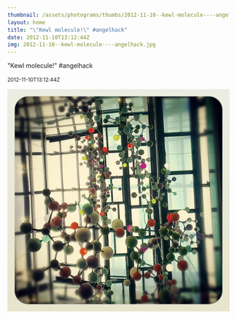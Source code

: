 ```yaml
---
thumbnail: /assets/photograms/thumbs/2012-11-10--kewl-molecule----angelhack.png
layout: home
title: "\"Kewl molecule!\" #angelhack"
date: 2012-11-10T13:12:44Z
img: 2012-11-10--kewl-molecule----angelhack.jpg
---
```


"Kewl molecule!" #angelhack

<small>2012-11-10T13:12:44Z</small>

!["Kewl molecule!" #angelhack](/assets/photograms/original/2012-11-10--kewl-molecule----angelhack.jpg)

